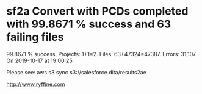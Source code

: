 # sf2a Convert with PCDs completed with 99.8671 % success and 63 failing files

99.8671 % success. Projects: 1+1=2.  Files: 63+47324=47387. Errors: 31,107  On 2019-10-17 at 19:00:25



Please see: aws s3 sync s3://salesforce.dita/results2ae

http://www.ryffine.com
